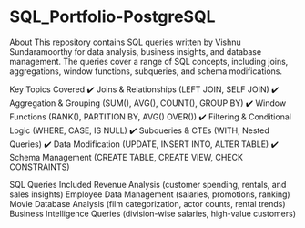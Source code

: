 # SQL_Portfolio-PostgreSQL
About
This repository contains SQL queries written by Vishnu Sundaramoorthy for data analysis, business insights, and database management. The queries cover a range of SQL concepts, including joins, aggregations, window functions, subqueries, and schema modifications.

Key Topics Covered
✔️ Joins & Relationships (LEFT JOIN, SELF JOIN)
✔️ Aggregation & Grouping (SUM(), AVG(), COUNT(), GROUP BY)
✔️ Window Functions (RANK(), PARTITION BY, AVG() OVER())
✔️ Filtering & Conditional Logic (WHERE, CASE, IS NULL)
✔️ Subqueries & CTEs (WITH, Nested Queries)
✔️ Data Modification (UPDATE, INSERT INTO, ALTER TABLE)
✔️ Schema Management (CREATE TABLE, CREATE VIEW, CHECK CONSTRAINTS)

SQL Queries Included
Revenue Analysis (customer spending, rentals, and sales insights)
Employee Data Management (salaries, promotions, ranking)
Movie Database Analysis (film categorization, actor counts, rental trends)
Business Intelligence Queries (division-wise salaries, high-value customers)
